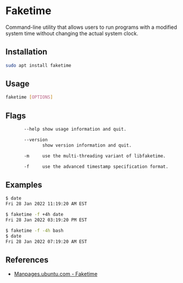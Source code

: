 # Faketime

Command-line utility that allows users to run programs with a modified system time without changing the actual system clock.

## Installation

```bash
sudo apt install faketime
```

## Usage

```bash
faketime [OPTIONS]
```

## Flags

```bash
       --help show usage information and quit.

       --version
              show version information and quit.

       -m     use the multi-threading variant of libfaketime.

       -f     use the advanced timestamp specification format.
```

## Examples

```bash
$ date
Fri 28 Jan 2022 11:19:20 AM EST

$ faketime -f +4h date
Fri 28 Jan 2022 03:19:20 PM EST

$ faketime -f -4h bash
$ date
Fri 28 Jan 2022 07:19:20 AM EST
```

## References

- [Manpages.ubuntu.com - Faketime](https://manpages.ubuntu.com/manpages/trusty/man1/faketime.1.html)
